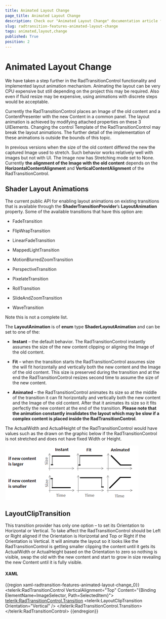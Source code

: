 ```yaml
---
title: Animated Layout Change
page_title: Animated Layout Change
description: Check our "Animated Layout Change" documentation article for the RadTransitionControl WPF control.
slug: radtransition-features-animated-layout-change
tags: animated,layout,change
published: True
position: 2
---
```


# Animated Layout Change

We have taken a step further in the RadTransitionControl functionality and implemented layout animation mechanism. Animating the layout can be very CPU expensive but still depending on the project this may be required. Also even if fluid resize may be expensive, using animations with discrete steps would be acceptable.

Currently the RadTransitionControl places an Image of the old content and a ContentPresenter with the new Content in a common panel. The layout animation is achieved by modifying attached properties on these 3 UIElements. Changing the control Template of the RadTransitionControl may break the layout animations. The further detail of the implementation of these animations is outside the bounds of this topic.
      

In previous versions when the size of the old content differed the new the captured Image used to stretch. Such behavior works relatively well with images but not with UI. The Image now has Stretching mode set to None. Currently __the alignment of the Image with the old content__ depends on the __HorizontalContentAlignment__ and __VerticalContentAlignment__ of the RadTransitionControl.      

## Shader Layout Animations

The current public API for enabling layout animations on existing transitions that is available through the __ShaderTransitionProvider__’s __LayoutAnimation__ property. Some of the available transitions that have this option are:

* FadeTransition

* FlipWrapTransition

* LinearFadeTransition

* MappedLightTransition

* MotionBlurredZoomTransition

* PerspectiveTransition

* PixelateTransition

* RollTransition

* SlideAndZoomTransition

* WaveTransition

Note this is not a complete list.

The __LayoutAnimation__ is of __enum__ type __ShaderLayoutAnimation__ and can be set to one of the:

* __Instant__ – the default behavior. The RadTransitionControl instantly assumes the size of the new content clipping or aligning the Image of the old content.

* __Fit__ – when the transition starts the RadTransitionControl assumes size the will fit horizontally and vertically both the new content and the Image of the old content. This size is preserved during the transition and at the end the RadTransitionControl resizes second time to assume the size of the new content.

* __Animated__ – the RadTransitionControl animates its size so at the middle of the transition it can fit horizontally and vertically both the new content and the Image of the old content. After that it animates its size so it fits perfectly the new content at the end of the transition. __Please note that the animation constantly invalidates the layout which may be slow if a complex content is placed inside the RadTransitionControl__.

The ActualWidth and ActualHeight of the RadTransitionControl would have values such as the drawn on the graphic below if the RadTransitionControl is not stretched and does not have fixed Width or Height.   		

![radtransition features shaderlayouanimations](images/radtransition_features_shaderlayouanimations.png)

## LayoutClipTransition

This transition provider has only one option – to set its Orientation to Horizontal or Vertical. To take affect the RadTransitionControl should be Left or Right aligned if the Orientation is Horizontal and Top or Right if the Orientation is Vertical. It will animate the layout so it looks like the RadTransitionControl is getting smaller clipping the content until it gets its ActualWidth or ActualHeight based on the Orientation to zero so nothing is visible, swap the old with the new content and start to grow in size revealing the new Content until it is fully visible.      	

#### __XAML__

{{region xaml-radtransition-features-animated-layout-change_0}}
	<telerik:RadTransitionControl VerticalAlignment="Top" Content="{Binding ElementName=ImageSelector, Path=SelectedItem}">
	    <telerik:RadTransitionControl.Transition>
	        <telerik:LayoutClipTransition Orientation="Vertical" />
	    </telerik:RadTransitionControl.Transition>
	</telerik:RadTransitionControl>
{{endregion}}